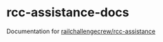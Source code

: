 # rcc-assistance-docs
Documentation for [railchallengecrew/rcc-assistance](https://github.com/railchallengecrew/rcc-assistance)
